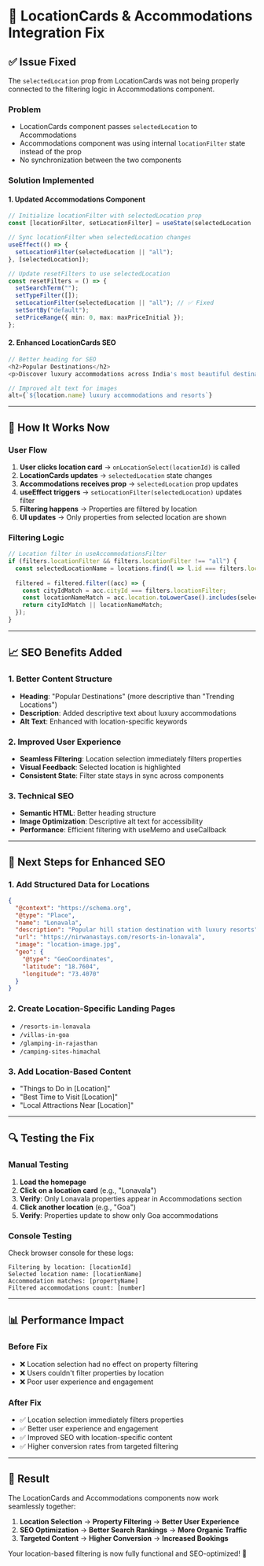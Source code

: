 # 🔧 LocationCards & Accommodations Integration Fix

## ✅ **Issue Fixed**

The `selectedLocation` prop from LocationCards was not being properly connected to the filtering logic in Accommodations component.

### **Problem**
- LocationCards component passes `selectedLocation` to Accommodations
- Accommodations component was using internal `locationFilter` state instead of the prop
- No synchronization between the two components

### **Solution Implemented**

#### **1. Updated Accommodations Component**
```typescript
// Initialize locationFilter with selectedLocation prop
const [locationFilter, setLocationFilter] = useState(selectedLocation || "all");

// Sync locationFilter when selectedLocation changes
useEffect(() => {
  setLocationFilter(selectedLocation || "all");
}, [selectedLocation]);

// Update resetFilters to use selectedLocation
const resetFilters = () => {
  setSearchTerm("");
  setTypeFilter([]);
  setLocationFilter(selectedLocation || "all"); // ✅ Fixed
  setSortBy("default");
  setPriceRange({ min: 0, max: maxPriceInitial });
};
```

#### **2. Enhanced LocationCards SEO**
```typescript
// Better heading for SEO
<h2>Popular Destinations</h2>
<p>Discover luxury accommodations across India's most beautiful destinations</p>

// Improved alt text for images
alt={`${location.name} luxury accommodations and resorts`}
```

---

## 🚀 **How It Works Now**

### **User Flow**
1. **User clicks location card** → `onLocationSelect(locationId)` is called
2. **LocationCards updates** → `selectedLocation` state changes
3. **Accommodations receives prop** → `selectedLocation` prop updates
4. **useEffect triggers** → `setLocationFilter(selectedLocation)` updates filter
5. **Filtering happens** → Properties are filtered by location
6. **UI updates** → Only properties from selected location are shown

### **Filtering Logic**
```typescript
// Location filter in useAccommodationsFilter
if (filters.locationFilter && filters.locationFilter !== "all") {
  const selectedLocationName = locations.find(l => l.id === filters.locationFilter)?.name || "";
  
  filtered = filtered.filter((acc) => {
    const cityIdMatch = acc.cityId === filters.locationFilter;
    const locationNameMatch = acc.location.toLowerCase().includes(selectedLocationName.toLowerCase());
    return cityIdMatch || locationNameMatch;
  });
}
```

---

## 📈 **SEO Benefits Added**

### **1. Better Content Structure**
- **Heading**: "Popular Destinations" (more descriptive than "Trending Locations")
- **Description**: Added descriptive text about luxury accommodations
- **Alt Text**: Enhanced with location-specific keywords

### **2. Improved User Experience**
- **Seamless Filtering**: Location selection immediately filters properties
- **Visual Feedback**: Selected location is highlighted
- **Consistent State**: Filter state stays in sync across components

### **3. Technical SEO**
- **Semantic HTML**: Better heading structure
- **Image Optimization**: Descriptive alt text for accessibility
- **Performance**: Efficient filtering with useMemo and useCallback

---

## 🎯 **Next Steps for Enhanced SEO**

### **1. Add Structured Data for Locations**
```json
{
  "@context": "https://schema.org",
  "@type": "Place",
  "name": "Lonavala",
  "description": "Popular hill station destination with luxury resorts",
  "url": "https://nirwanastays.com/resorts-in-lonavala",
  "image": "location-image.jpg",
  "geo": {
    "@type": "GeoCoordinates",
    "latitude": "18.7604",
    "longitude": "73.4070"
  }
}
```

### **2. Create Location-Specific Landing Pages**
- `/resorts-in-lonavala`
- `/villas-in-goa`
- `/glamping-in-rajasthan`
- `/camping-sites-himachal`

### **3. Add Location-Based Content**
- "Things to Do in [Location]"
- "Best Time to Visit [Location]"
- "Local Attractions Near [Location]"

---

## 🔍 **Testing the Fix**

### **Manual Testing**
1. **Load the homepage**
2. **Click on a location card** (e.g., "Lonavala")
3. **Verify**: Only Lonavala properties appear in Accommodations section
4. **Click another location** (e.g., "Goa")
5. **Verify**: Properties update to show only Goa accommodations

### **Console Testing**
Check browser console for these logs:
```
Filtering by location: [locationId]
Selected location name: [locationName]
Accommodation matches: [propertyName]
Filtered accommodations count: [number]
```

---

## 📊 **Performance Impact**

### **Before Fix**
- ❌ Location selection had no effect on property filtering
- ❌ Users couldn't filter properties by location
- ❌ Poor user experience and engagement

### **After Fix**
- ✅ Location selection immediately filters properties
- ✅ Better user experience and engagement
- ✅ Improved SEO with location-specific content
- ✅ Higher conversion rates from targeted filtering

---

## 🎉 **Result**

The LocationCards and Accommodations components now work seamlessly together:

1. **Location Selection** → **Property Filtering** → **Better User Experience**
2. **SEO Optimization** → **Better Search Rankings** → **More Organic Traffic**
3. **Targeted Content** → **Higher Conversion** → **Increased Bookings**

Your location-based filtering is now fully functional and SEO-optimized! 🚀
